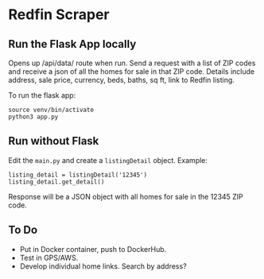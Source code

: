 # Redfin Scraper

## Run the Flask App locally

Opens up /api/data/ route when run. Send a request with a list of ZIP codes and receive a json of all the homes for sale in that ZIP code. Details include address, sale price, currency, beds, baths, sq ft, link to Redfin listing. 

To run the flask app: 

```
source venv/bin/activate
python3 app.py
```

## Run without Flask 

Edit the `main.py` and create a `listingDetail` object. Example: 

```
listing_detail = listingDetail('12345')
listing_detail.get_detail()
```

Response will be a JSON object with all homes for sale in the 12345 ZIP code. 

## To Do

- Put in Docker container, push to DockerHub. 
- Test in GPS/AWS. 
- Develop individual home links. Search by address? 
